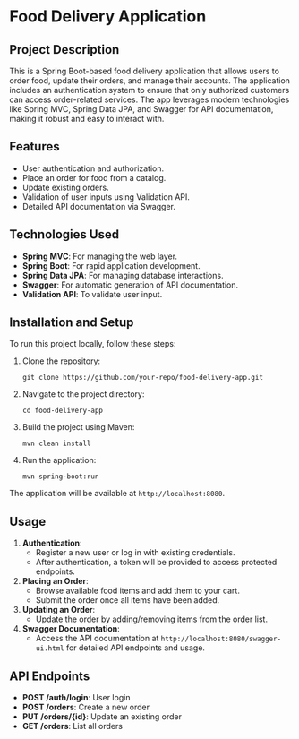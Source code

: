 <h1>Food Delivery Application</h1>

<h2>Project Description</h2>
<p>This is a Spring Boot-based food delivery application that allows users to order food, update their orders, and manage their accounts. The application includes an authentication system to ensure that only authorized customers can access order-related services. The app leverages modern technologies like Spring MVC, Spring Data JPA, and Swagger for API documentation, making it robust and easy to interact with.</p>

<h2>Features</h2>
<ul>
    <li>User authentication and authorization.</li>
    <li>Place an order for food from a catalog.</li>
    <li>Update existing orders.</li>
    <li>Validation of user inputs using Validation API.</li>
    <li>Detailed API documentation via Swagger.</li>
</ul>

<h2>Technologies Used</h2>
<ul>
    <li><strong>Spring MVC</strong>: For managing the web layer.</li>
    <li><strong>Spring Boot</strong>: For rapid application development.</li>
    <li><strong>Spring Data JPA</strong>: For managing database interactions.</li>
    <li><strong>Swagger</strong>: For automatic generation of API documentation.</li>
    <li><strong>Validation API</strong>: To validate user input.</li>
</ul>

<h2>Installation and Setup</h2>
<p>To run this project locally, follow these steps:</p>
<ol>
    <li>Clone the repository:
        <pre><code>git clone https://github.com/your-repo/food-delivery-app.git</code></pre>
    </li>
    <li>Navigate to the project directory:
        <pre><code>cd food-delivery-app</code></pre>
    </li>
    <li>Build the project using Maven:
        <pre><code>mvn clean install</code></pre>
    </li>
    <li>Run the application:
        <pre><code>mvn spring-boot:run</code></pre>
    </li>
</ol>
<p>The application will be available at <code>http://localhost:8080</code>.</p>

<h2>Usage</h2>
<ol>
    <li><strong>Authentication</strong>: 
        <ul>
            <li>Register a new user or log in with existing credentials.</li>
            <li>After authentication, a token will be provided to access protected endpoints.</li>
        </ul>
    </li>
    <li><strong>Placing an Order</strong>: 
        <ul>
            <li>Browse available food items and add them to your cart.</li>
            <li>Submit the order once all items have been added.</li>
        </ul>
    </li>
    <li><strong>Updating an Order</strong>: 
        <ul>
            <li>Update the order by adding/removing items from the order list.</li>
        </ul>
    </li>
    <li><strong>Swagger Documentation</strong>: 
        <ul>
            <li>Access the API documentation at <code>http://localhost:8080/swagger-ui.html</code> for detailed API endpoints and usage.</li>
        </ul>
    </li>
</ol>

<h2>API Endpoints</h2>
<ul>
    <li><strong>POST /auth/login</strong>: User login</li>
    <li><strong>POST /orders</strong>: Create a new order</li>
    <li><strong>PUT /orders/{id}</strong>: Update an existing order</li>
    <li><strong>GET /orders</strong>: List all orders</li>
</ul>
